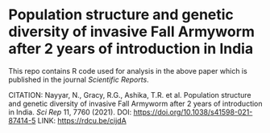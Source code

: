 # Population structure and genetic diversity of invasive Fall Armyworm after 2 years of introduction in India

This repo contains R code used for analysis in the above paper which is published in the journal _Scientific Reports_.

CITATION: Nayyar, N., Gracy, R.G., Ashika, T.R. et al. Population structure and genetic diversity of invasive Fall Armyworm after 2 years of introduction in India. _Sci Rep_ 11, 7760 (2021). 
DOI: https://doi.org/10.1038/s41598-021-87414-5
LINK: https://rdcu.be/cijdA
